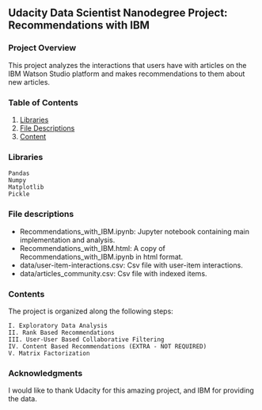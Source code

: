 ## Udacity Data Scientist Nanodegree Project: Recommendations with IBM

### Project Overview

This project analyzes the interactions that users have with articles on the IBM Watson Studio platform and makes recommendations to them about new articles.

### Table of Contents

1. [Libraries](#libraries)
2. [File Descriptions](#files)
3. [Content](#contents)

### Libraries <a name="libraries"></a>

    Pandas
    Numpy
    Matplotlib
    Pickle

### File descriptions <a name="files"></a>

* Recommendations_with_IBM.ipynb: Jupyter notebook containing main implementation and analysis.
* Recommendations_with_IBM.html: A copy of Recommendations_with_IBM.ipynb in html format.
* data/user-item-interactions.csv: Csv file with user-item interactions.
* data/articles_community.csv: Csv file with indexed items.


### Contents <a name="contents"></a>

The project is organized along the following steps:

    I. Exploratory Data Analysis
    II. Rank Based Recommendations
    III. User-User Based Collaborative Filtering
    IV. Content Based Recommendations (EXTRA - NOT REQUIRED)
    V. Matrix Factorization
    
### Acknowledgments

I would like to thank Udacity for this amazing project, and IBM for providing the data.
